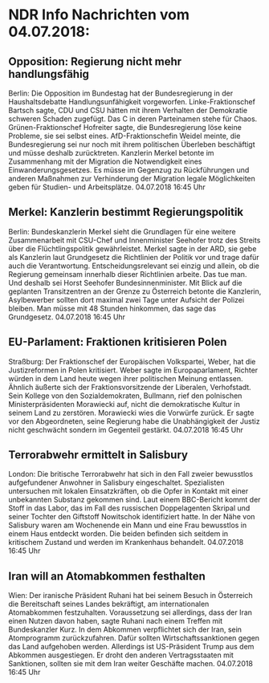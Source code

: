 # NDR Info Nachrichten vom 04.07.2018:


## Opposition: Regierung nicht mehr handlungsfähig
Berlin:         Die Opposition im Bundestag hat der Bundesregierung in der Haushaltsdebatte Handlungsunfähigkeit vorgeworfen. Linke-Fraktionschef Bartsch sagte, CDU und CSU hätten mit ihrem Verhalten der Demokratie schweren Schaden zugefügt. Das C in deren Parteinamen stehe für Chaos. Grünen-Fraktionschef Hofreiter sagte, die Bundesregierung löse keine Probleme, sie sei selbst eines. AfD-Fraktionschefin Weidel meinte, die Bundesregierung sei nur noch mit ihrem politischen Überleben beschäftigt und müsse deshalb zurücktreten. Kanzlerin Merkel betonte im Zusammenhang mit der Migration die Notwendigkeit eines Einwanderungsgesetzes. Es müsse im Gegenzug zu Rückführungen und anderen Maßnahmen zur Verhinderung der Migration legale Möglichkeiten geben für Studien- und Arbeitsplätze. 04.07.2018 16:45 Uhr 

## Merkel: Kanzlerin bestimmt Regierungspolitik
Berlin: Bundeskanzlerin Merkel sieht die Grundlagen für eine weitere Zusammenarbeit mit CSU-Chef und Innenminister Seehofer trotz des Streits über die Flüchtlingspolitik gewährleistet. Merkel sagte in der ARD, sie gebe als Kanzlerin laut Grundgesetz die Richtlinien der Politik vor und trage dafür auch die Verantwortung. Entscheidungsrelevant sei einzig und allein, ob die Regierung gemeinsam innerhalb dieser Richtlinien arbeite. Das tue man. Und deshalb sei Horst Seehofer Bundesinnenminister. Mit Blick auf die geplanten Transitzentren an der Grenze zu Österreich betonte die Kanzlerin, Asylbewerber sollten dort maximal zwei Tage unter Aufsicht der Polizei bleiben. Man müsse mit 48 Stunden hinkommen, das sage das Grundgesetz. 04.07.2018 16:45 Uhr 

## EU-Parlament: Fraktionen kritisieren Polen
Straßburg: Der Fraktionschef der Europäischen Volkspartei, Weber, hat die Justizreformen in Polen kritisiert. Weber sagte im Europaparlament, Richter würden in dem Land heute wegen ihrer politischen Meinung entlassen. Ähnlich äußerte sich der Fraktionsvorsitzende der Liberalen, Verhofstadt. Sein Kollege von den Sozialdemokraten, Bullmann, rief den polnischen Ministerpräsidenten Morawiecki auf, nicht die demokratische Kultur in seinem Land zu zerstören. Morawiecki wies die Vorwürfe zurück. Er sagte vor den Abgeordneten, seine Regierung habe die Unabhängigkeit der Justiz nicht geschwächt sondern im Gegenteil gestärkt. 04.07.2018 16:45 Uhr 

## Terrorabwehr ermittelt in Salisbury
London: Die britische Terrorabwehr hat sich in den Fall zweier bewusstlos aufgefundener Anwohner in Salisbury eingeschaltet. Spezialisten untersuchen mit lokalen Einsatzkräften, ob die Opfer in Kontakt mit einer unbekannten Substanz gekommen sind. Laut einem BBC-Bericht kommt der Stoff in das Labor, das im Fall des russischen Doppelagenten Skripal und seiner Tochter den Giftstoff Nowitschok identifiziert hatte. In der Nähe von Salisbury waren am Wochenende ein Mann und eine Frau bewusstlos in einem Haus entdeckt worden. Die beiden befinden sich seitdem in kritischem Zustand und werden im Krankenhaus behandelt. 04.07.2018 16:45 Uhr 

## Iran will an Atomabkommen festhalten
Wien: Der iranische Präsident Ruhani hat bei seinem Besuch in Österreich die Bereitschaft seines Landes bekräftigt, am internationalen Atomabkommen festzuhalten. Voraussetzung sei allerdings, dass der Iran einen Nutzen davon haben, sagte Ruhani nach einem Treffen mit Bundeskanzler Kurz. In dem Abkommen verpflichtet sich der Iran, sein Atomprogramm zurückzufahren. Dafür sollten Wirtschaftssanktionen gegen das Land aufgehoben werden. Allerdings ist US-Präsident Trump aus dem Abkommen ausgestiegen. Er droht den anderen Vertragsstaaten mit Sanktionen, sollten sie mit dem Iran weiter Geschäfte machen. 04.07.2018 16:45 Uhr 

